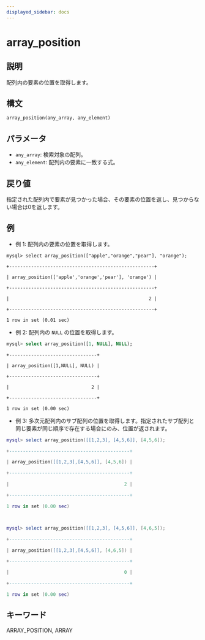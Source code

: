 ```yaml
---
displayed_sidebar: docs
---
```


# array_position

## 説明

配列内の要素の位置を取得します。

## 構文

```Haskell
array_position(any_array, any_element)
```

## パラメータ

- `any_array`: 検索対象の配列。
- `any_element`: 配列内の要素に一致する式。

## 戻り値

指定された配列内で要素が見つかった場合、その要素の位置を返し、見つからない場合は0を返します。

## 例

- 例 1: 配列内の要素の位置を取得します。

```plaintext
mysql> select array_position(["apple","orange","pear"], "orange");

+-----------------------------------------------------+

| array_position(['apple','orange','pear'], 'orange') |

+-----------------------------------------------------+

|                                                   2 |

+-----------------------------------------------------+

1 row in set (0.01 sec)
```

- 例 2: 配列内の `NULL` の位置を取得します。

```sql
mysql> select array_position([1, NULL], NULL);
```

```plaintext
+--------------------------------+

| array_position([1,NULL], NULL) |

+--------------------------------+

|                              2 |

+--------------------------------+

1 row in set (0.00 sec)
```

- 例 3: 多次元配列内のサブ配列の位置を取得します。指定されたサブ配列と同じ要素が同じ順序で存在する場合にのみ、位置が返されます。

```Lua
mysql> select array_position([[1,2,3], [4,5,6]], [4,5,6]);

+--------------------------------------------+

| array_position([[1,2,3],[4,5,6]], [4,5,6]) |

+--------------------------------------------+

|                                          2 |

+--------------------------------------------+

1 row in set (0.00 sec)



mysql> select array_position([[1,2,3], [4,5,6]], [4,6,5]);

+--------------------------------------------+

| array_position([[1,2,3],[4,5,6]], [4,6,5]) |

+--------------------------------------------+

|                                          0 |

+--------------------------------------------+

1 row in set (0.00 sec)
```

## キーワード

ARRAY_POSITION, ARRAY